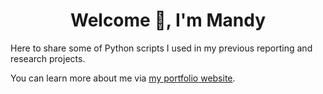 <h1 align="center">Welcome 👋, I'm Mandy</h1>

Here to share some of Python scripts I used in my previous reporting and research projects.

<p align="left">You can learn more about me via <a href="https://manyunzou.github.io/">my portfolio website</a>.</p>
